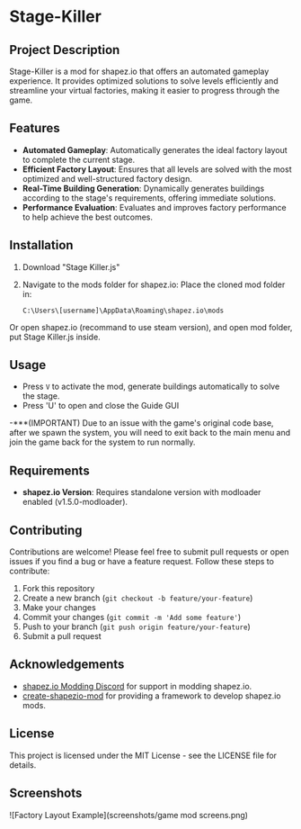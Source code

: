 # Stage-Killer

## Project Description
Stage-Killer is a mod for shapez.io that offers an automated gameplay experience. It provides optimized solutions to solve levels efficiently and streamline your virtual factories, making it easier to progress through the game.

## Features
- **Automated Gameplay**: Automatically generates the ideal factory layout to complete the current stage.
- **Efficient Factory Layout**: Ensures that all levels are solved with the most optimized and well-structured factory design.
- **Real-Time Building Generation**: Dynamically generates buildings according to the stage's requirements, offering immediate solutions.
- **Performance Evaluation**: Evaluates and improves factory performance to help achieve the best outcomes.

## Installation
1. Download "Stage Killer.js"
  
2. Navigate to the mods folder for shapez.io:
    Place the cloned mod folder in:
    ```
    C:\Users\[username]\AppData\Roaming\shapez.io\mods
    ```
Or open shapez.io (recommand to use steam version), and open mod folder, put Stage Killer.js inside.
## Usage
- Press `V` to activate the mod, generate buildings automatically to solve the stage.
- Press 'U' to open and close the Guide GUI

-***(IMPORTANT) Due to an issue with the game's original code base, after we spawn the system, you will need to exit back to the main menu and join the game back for the system to run normally.



## Requirements
- **shapez.io Version**: Requires standalone version with modloader enabled (v1.5.0-modloader).

## Contributing
Contributions are welcome! Please feel free to submit pull requests or open issues if you find a bug or have a feature request. Follow these steps to contribute:
1. Fork this repository
2. Create a new branch (`git checkout -b feature/your-feature`)
3. Make your changes
4. Commit your changes (`git commit -m 'Add some feature'`)
5. Push to your branch (`git push origin feature/your-feature`)
6. Submit a pull request

## Acknowledgements
- [shapez.io Modding Discord](https://discord.gg/xq5v8uyMue) for support in modding shapez.io.
- [create-shapezio-mod](https://www.npmjs.com/package/create-shapezio-mod) for providing a framework to develop shapez.io mods.

## License
This project is licensed under the MIT License - see the LICENSE file for details.

## Screenshots
![Factory Layout Example](screenshots/game mod screens.png)
